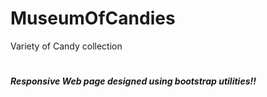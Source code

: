 # MuseumOfCandies
Variety of Candy collection 
#
***Responsive Web page designed using bootstrap utilities!!***
